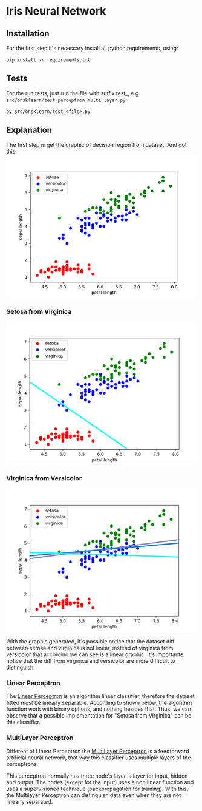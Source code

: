 # Iris Neural Network

## Installation
For the first step it's necessary install all python requirements, using:
```
pip install -r requirements.txt
```

## Tests
For the run tests, just run the file with suffix test_, e.g. `src/onsklearn/test_perceptron_multi_layer.py`:
```
py src/onsklearn/test_<file>.py
```

## Explanation
The first step is get the graphic of decision region from dataset. And got this:
![Decision Region Graphic](./samples/decision_region.png)

### Setosa from Virginica
![Decision Region Graphic](./samples/linear_graphic.png)
### Virginica from Versicolor
![Decision Region Graphic](./samples/not_linear_graphic.png)

With the graphic generated, it's possible notice that the dataset diff between setosa and virginica is not linear, instead of virginica from versicolor that according we can see is a linear graphic. It's importante notice that the diff from virginica and versicolor are more difficult to distinguish. 

### Linear Perceptron
The [Linear Perceptron](https://en.wikipedia.org/wiki/Perceptron) is an algorithm linear classifier, therefore the dataset fitted must be linearly separable. According to shown below, the algorithm function work with binary options, and nothing besides that. Thus, we can observe that a possible implementation for "Setosa from Virginica" can be this classifier.

### MultiLayer Perceptron
Different of Linear Perceptron the [MultiLayer Perceptron](https://en.wikipedia.org/wiki/Multilayer_perceptron) is a feedforward artificial neural network, that way this classifier uses multiple layers of the perceptrons.

This perceptron normally has three node's layer, a layer for input, hidden and output. The nodes (except for the input) uses a non linear function and uses a supervisioned technique (backpropagation for training). With this, the Multilayer Perceptron can distinguish data even when they are not linearly separated.
